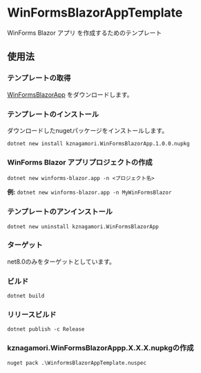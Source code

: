# WinFormsBlazorAppTemplate
WinForms Blazor アプリ を作成するためのテンプレート

## 使用法

### テンプレートの取得
[WinFormsBlazorApp](https://github.com/kznagamori/WinFormsBlazorAppTemplate/releases/download/v1.0.0/kznagamori.WinFormsBlazorApp.1.0.0.nupkg)
をダウンロードします。

### テンプレートのインストール
ダウンロードしたnugetパッケージをインストールします。
```
dotnet new install kznagamori.WinFormsBlazorApp.1.0.0.nupkg
```

### WinForms Blazor アプリプロジェクトの作成
```
dotnet new winforms-blazor.app -n <プロジェクト名>
```
**例:** `dotnet new winforms-blazor.app -n MyWinFormsBlazor`

### テンプレートのアンインストール
```
dotnet new uninstall kznagamori.WinFormsBlazorApp
```

### ターゲット

net8.0のみをターゲットとしています。

### ビルド

```
dotnet build
```

### リリースビルド

```
dotnet publish -c Release
```

### kznagamori.WinFormsBlazorAppp.X.X.X.nupkgの作成
```
nuget pack .\WinformsBlazorAppTemplate.nuspec
```

